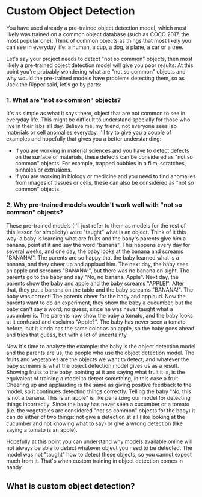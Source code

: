 # Custom Object Detection

You have used already a pre-trained object detection model, which most likely was trained on a common object database (such as COCO 2017, the most popular one). Think of common objects as things that most likely you can see in everyday life: a human, a cup, a dog, a plane, a car or a tree. 

Let's say your project needs to detect "not so common" objects, then most likely a pre-trained object detection model will give you poor results. At this point you're probably wondering what are "not so common" objects and why would the pre-trained models have problems detecting them, so as Jack the Ripper said, let's go by parts:
### 1. What are "not so common" objects?
It's as simple as what it says there, object that are not common to see in everyday life. This might be difficult to understand specially for those who live in their labs all day. Believe me, my friend, not everyone sees lab materials or cell anomalies everyday. I'll try to give you a couple of examples and hopefully that gives you a better understanding:
- If you are working in material sciences and you have to detect defects on the surface of materials, these defects can be considered as "not so common" objects. For example, trapped bubbles in a film, scratches, pinholes or extrusions.
- If you are working in biology or medicine and you need to find anomalies from images of tissues or cells, these can also be considered as "not so common" objects.

### 2. Why pre-trained models wouldn't work well with "not so common" objects?
These pre-trained models (I'll just refer to them as models for the rest of this lesson for simplicity) were "taught" what is an object. Think of it this way: a baby is learning what are fruits and the baby's parents give him a banana, point at it and say the word "banana". This happens every day for several weeks, and one day, the baby looks at the banana and screams "BANANA!". The parents are so happy that the baby learned what is a banana, and they cheer up and applaud him. The next day, the baby sees an apple and screams "BANANA!", but there was no banana on sight. The parents go to the baby and say "No, no banana. Apple". Next day, the parents show the baby and apple and the baby screams "APPLE!". After that, they put a banana on the table and the baby screams "BANANA!". The baby was correct! The parents cheer for the baby and applaud. Now the parents want to do an experiment, they show the baby a cucumber, but the baby can't say a word, no guess, since he was never taught what a cucumber is. The parents now show the baby a tomato, and the baby looks at it confused and exclaims "Apple?". The baby has never seen a tomato before, but it kinda has the same color as an apple, so the baby goes ahead and tries that guess, but with a lot of uncertainty.

Now it's time to analyze the example: the baby is the object detection model and the parents are us, the people who use the object detection model. The fruits and vegetables are the objects we want to detect, and whatever the baby screams is what the object detection model gives us as a result. Showing fruits to the baby, pointing at it and saying what fruit it is, is the equivalent of training a model to detect something, in this case a fruit. Cheering up and applauding is the same as giving positive feedback to the model, so it continues detecting things correctly. Telling the baby "No, this is not a banana. This is an apple" is like penalizing our model for detecting things incorrectly. Since the baby has never seen a cucumber or a tomato (i.e. the vegetables are considered "not so common" objects for the baby) it can do either of two things: not give a detection at all (like looking at the cucumber and not knowing what to say) or give a wrong detection (like saying a tomato is an apple).

Hopefully at this point you can understand why models available online will not always be able to detect whatever object you need to be detected. The model was not "taught" how to detect these objects, so you cannot expect much from it. That's when custom training in object detection comes in handy.

## What is custom object detection?
